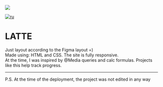 <img src='https://i.ibb.co/2S4hrTk/Latte-Project.jpg' />

[![ru](https://img.shields.io/badge/lang-RU-lightgrey)](https://github.com/ARLebedevIt/LATTE/blob/main/README.md)

# LATTE

Just layout according to the Figma layout =)  
Made using: HTML and CSS. The site is fully responsive.  
At the time, I was inspired by @Media queries and calc formulas. Projects like this help track progress.
____________________________
P.S. At the time of the deployment, the project was not edited in any way
